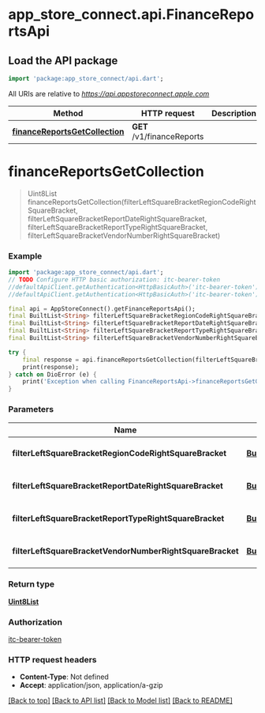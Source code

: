 # app_store_connect.api.FinanceReportsApi

## Load the API package
```dart
import 'package:app_store_connect/api.dart';
```

All URIs are relative to *https://api.appstoreconnect.apple.com*

Method | HTTP request | Description
------------- | ------------- | -------------
[**financeReportsGetCollection**](FinanceReportsApi.md#financereportsgetcollection) | **GET** /v1/financeReports | 


# **financeReportsGetCollection**
> Uint8List financeReportsGetCollection(filterLeftSquareBracketRegionCodeRightSquareBracket, filterLeftSquareBracketReportDateRightSquareBracket, filterLeftSquareBracketReportTypeRightSquareBracket, filterLeftSquareBracketVendorNumberRightSquareBracket)



### Example
```dart
import 'package:app_store_connect/api.dart';
// TODO Configure HTTP basic authorization: itc-bearer-token
//defaultApiClient.getAuthentication<HttpBasicAuth>('itc-bearer-token').username = 'YOUR_USERNAME'
//defaultApiClient.getAuthentication<HttpBasicAuth>('itc-bearer-token').password = 'YOUR_PASSWORD';

final api = AppStoreConnect().getFinanceReportsApi();
final BuiltList<String> filterLeftSquareBracketRegionCodeRightSquareBracket = ; // BuiltList<String> | filter by attribute 'regionCode'
final BuiltList<String> filterLeftSquareBracketReportDateRightSquareBracket = ; // BuiltList<String> | filter by attribute 'reportDate'
final BuiltList<String> filterLeftSquareBracketReportTypeRightSquareBracket = ; // BuiltList<String> | filter by attribute 'reportType'
final BuiltList<String> filterLeftSquareBracketVendorNumberRightSquareBracket = ; // BuiltList<String> | filter by attribute 'vendorNumber'

try {
    final response = api.financeReportsGetCollection(filterLeftSquareBracketRegionCodeRightSquareBracket, filterLeftSquareBracketReportDateRightSquareBracket, filterLeftSquareBracketReportTypeRightSquareBracket, filterLeftSquareBracketVendorNumberRightSquareBracket);
    print(response);
} catch on DioError (e) {
    print('Exception when calling FinanceReportsApi->financeReportsGetCollection: $e\n');
}
```

### Parameters

Name | Type | Description  | Notes
------------- | ------------- | ------------- | -------------
 **filterLeftSquareBracketRegionCodeRightSquareBracket** | [**BuiltList&lt;String&gt;**](String.md)| filter by attribute 'regionCode' | 
 **filterLeftSquareBracketReportDateRightSquareBracket** | [**BuiltList&lt;String&gt;**](String.md)| filter by attribute 'reportDate' | 
 **filterLeftSquareBracketReportTypeRightSquareBracket** | [**BuiltList&lt;String&gt;**](String.md)| filter by attribute 'reportType' | 
 **filterLeftSquareBracketVendorNumberRightSquareBracket** | [**BuiltList&lt;String&gt;**](String.md)| filter by attribute 'vendorNumber' | 

### Return type

[**Uint8List**](Uint8List.md)

### Authorization

[itc-bearer-token](../README.md#itc-bearer-token)

### HTTP request headers

 - **Content-Type**: Not defined
 - **Accept**: application/json, application/a-gzip

[[Back to top]](#) [[Back to API list]](../README.md#documentation-for-api-endpoints) [[Back to Model list]](../README.md#documentation-for-models) [[Back to README]](../README.md)

